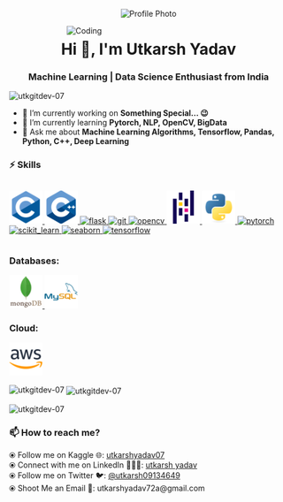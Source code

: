 <p align="center">
  <img src="https://camo.githubusercontent.com/a95e58465f9d800f7c1c4bd3527703cee06618990aafd510af95e23cce579f96/68747470733a2f2f7777772e7561742e6564752f6d656469612f646174612d736369656e63652d62616e6e65722e706e67" alt="Profile Photo" height="200" width="200"/>
</p>
<img align="right" alt="Coding" width="400" src="https://user-images.githubusercontent.com/74038190/212750147-854a394f-fee9-4080-9770-78a4b7ece53f.gif">

<h1 align="center">Hi 👋, I'm Utkarsh Yadav</h1>
<h3 align="center">Machine Learning | Data Science Enthusiast from India</h3>

<p align="left"> <img src="https://komarev.com/ghpvc/?username=utkgitdev-07&label=Profile%20views&color=0e75b6&style=flat" alt="utkgitdev-07" /> </p>

- 🔭 I’m currently working on **Something Special... 😉**
- 🌱 I’m currently learning **Pytorch, NLP, OpenCV, BigData**
- 💬 Ask me about **Machine Learning Algorithms, Tensorflow, Pandas, Python, C++, Deep Learning**

<h3 align="left">⚡ Skills</h3>
<div style="display: flex; align-items: center;">
  <p align="left">
    <a href="https://www.cprogramming.com/" target="_blank" rel="noreferrer"> <img src="https://raw.githubusercontent.com/devicons/devicon/master/icons/c/c-original.svg" alt="c" width="60" height="60"/> </a>
    <a href="https://www.w3schools.com/cpp/" target="_blank" rel="noreferrer"> <img src="https://raw.githubusercontent.com/devicons/devicon/master/icons/cplusplus/cplusplus-original.svg" alt="cplusplus" width="60" height="60"/> </a>
    <a href="https://flask.palletsprojects.com/" target="_blank" rel="noreferrer"> <img src="https://www.vectorlogo.zone/logos/pocoo_flask/pocoo_flask-icon.svg" alt="flask" width="60" height="60"/> </a>
    <a href="https://git-scm.com/" target="_blank" rel="noreferrer"> <img src="https://www.vectorlogo.zone/logos/git-scm/git-scm-icon.svg" alt="git" width="60" height="60"/> </a>
    <a href="https://opencv.org/" target="_blank" rel="noreferrer"> <img src="https://www.vectorlogo.zone/logos/opencv/opencv-icon.svg" alt="opencv" width="60" height="60"/> </a>
    <a href="https://pandas.pydata.org/" target="_blank" rel="noreferrer"> <img src="https://raw.githubusercontent.com/devicons/devicon/2ae2a900d2f041da66e950e4d48052658d850630/icons/pandas/pandas-original.svg" alt="pandas" width="60" height="60"/> </a>
    <a href="https://www.python.org" target="_blank" rel="noreferrer"> <img src="https://raw.githubusercontent.com/devicons/devicon/master/icons/python/python-original.svg" alt="python" width="60" height="60"/> </a>
    <a href="https://pytorch.org/" target="_blank" rel="noreferrer"> <img src="https://www.vectorlogo.zone/logos/pytorch/pytorch-icon.svg" alt="pytorch" width="60" height="60"/> </a>
    <a href="https://scikit-learn.org/" target="_blank" rel="noreferrer"> <img src="https://upload.wikimedia.org/wikipedia/commons/0/05/Scikit_learn_logo_small.svg" alt="scikit_learn" width="60" height="60"/> </a>
    <a href="https://seaborn.pydata.org/" target="_blank" rel="noreferrer"> <img src="https://seaborn.pydata.org/_images/logo-mark-lightbg.svg" alt="seaborn" width="60" height="60"/> </a>
    <a href="https://www.tensorflow.org" target="_blank" rel="noreferrer"> <img src="https://www.vectorlogo.zone/logos/tensorflow/tensorflow-icon.svg" alt="tensorflow" width="60" height="60"/> </a>
  </p>
  
</div>

<h3 align="left">Databases:</h3>
<p align="left">
  <a href="https://www.mongodb.com/" target="_blank" rel="noreferrer"> <img src="https://raw.githubusercontent.com/devicons/devicon/master/icons/mongodb/mongodb-original-wordmark.svg" alt="mongodb" width="60" height="60"/> </a>
  <a href="https://www.mysql.com/" target="_blank" rel="noreferrer"> <img src="https://raw.githubusercontent.com/devicons/devicon/master/icons/mysql/mysql-original-wordmark.svg" alt="mysql" width="60" height="60"/> </a>
</p>

<h3 align="left">Cloud:</h3>
<p align="left">
  <a href="https://aws.amazon.com" target="_blank" rel="noreferrer"> <img src="https://raw.githubusercontent.com/devicons/devicon/master/icons/amazonwebservices/amazonwebservices-original-wordmark.svg" alt="aws" width="60" height="60"/> </a>
</p>

<p><img align="left" src="https://github-readme-stats.vercel.app/api/top-langs?username=utkgitdev-07&show_icons=true&locale=en&layout=compact" alt="utkgitdev-07" /></p>

<p>&nbsp;<img align="center" src="https://github-readme-stats.vercel.app/api?username=utkgitdev-07&show_icons=true&locale=en" alt="utkgitdev-07" /></p>

<p><img align="center" src="https://github-readme-streak-stats.herokuapp.com/?user=utkgitdev-07&" alt="utkgitdev-07" /></p>

<h3 align="left">📫 How to reach me?</h3>
<p align="left">
⦿ Follow me on Kaggle 🌐: <a href="https://www.kaggle.com/utkarshyadav07">utkarshyadav07</a><br>
⦿ Connect with me on LinkedIn 👨🏻‍💻: <a href="https://www.linkedin.com/in/utkarsh-yadav-9b3089252/">utkarsh yadav</a><br>
⦿ Follow me on Twitter 🐦: <a href="https://twitter.com/Utkarsh09134649">@utkarsh09134649</a><br>
⦿ Shoot Me an Email 💌: utkarshyadav72a@gmail.com
</p>
